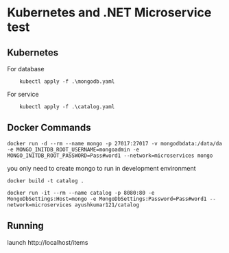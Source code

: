 # Kubernetes and .NET Microservice test

## Kubernetes

For database
```
    kubectl apply -f .\mongodb.yaml
```

For service
```
    kubectl apply -f .\catalog.yaml 
```

## Docker Commands

```
docker run -d --rm --name mongo -p 27017:27017 -v mongodbdata:/data/da -e MONGO_INITDB_ROOT_USERNAME=mongoadmin -e MONGO_INITDB_ROOT_PASSWORD=Pass#word1 --network=microservices mongo
```

you only need to create mongo to run in development environment

```
docker build -t catalog .

docker run -it --rm --name catalog -p 8080:80 -e MongoDbSettings:Host=mongo -e MongoDbSettings:Password=Pass#word1 --network=microservices ayushkumar121/catalog
```

## Running

launch http://localhost/items